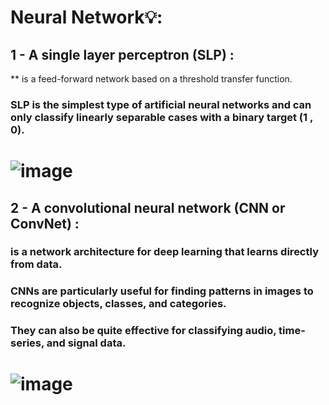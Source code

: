 # Neural Network💡:
## 1 - A single layer perceptron (SLP) : 
** is a feed-forward network based on a threshold transfer function. 
### SLP is the simplest type of artificial neural networks and can only classify linearly separable cases with a binary target (1 , 0).
# ![image](https://github.com/user-attachments/assets/e59399ba-9b68-47bd-9bcf-1884cf774c2b)
## 2 - A convolutional neural network (CNN or ConvNet) : 
### is a network architecture for deep learning that learns directly from data.
### CNNs are particularly useful for finding patterns in images to recognize objects, classes, and categories.
### They can also be quite effective for classifying audio, time-series, and signal data.
# ![image](https://github.com/user-attachments/assets/bf9ce2eb-6b3c-4aaf-bbd4-e9bfe058eb5b)






